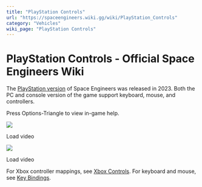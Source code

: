 ```yaml
---
title: "PlayStation Controls"
url: "https://spaceengineers.wiki.gg/wiki/PlayStation_Controls"
category: "Vehicles"
wiki_page: "PlayStation Controls"
---
```


# PlayStation Controls - Official Space Engineers Wiki

The [PlayStation version](https://store.playstation.com/en-cz/concept/10002535/) of Space Engineers was released in 2023. Both the PC and console version of the game support keyboard, mouse, and controllers.

Press Options-Triangle to view in-game help.

![](https://i.ytimg.com/vi/cmSo6hkQoug/hqdefault.jpg)

Load video

![](https://i.ytimg.com/vi/hNwP86Bgtzw/hqdefault.jpg)

Load video

For Xbox controller mappings, see [Xbox Controls](https://spaceengineers.wiki.gg/wiki/Xbox_Controls "Xbox Controls"). For keyboard and mouse, see [Key Bindings](https://spaceengineers.wiki.gg/wiki/Key_Bindings "Key Bindings").
